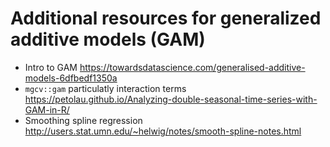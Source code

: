 # Additional resources for generalized additive models (GAM)

* Intro to GAM https://towardsdatascience.com/generalised-additive-models-6dfbedf1350a
* `mgcv::gam` particulatly interaction terms https://petolau.github.io/Analyzing-double-seasonal-time-series-with-GAM-in-R/
* Smoothing spline regression http://users.stat.umn.edu/~helwig/notes/smooth-spline-notes.html
